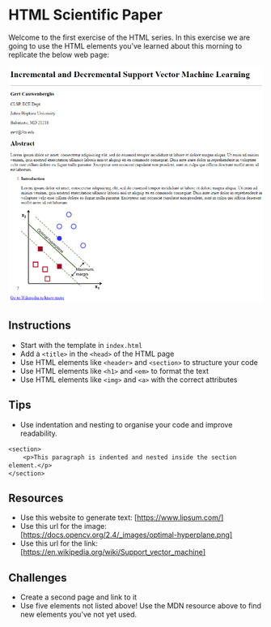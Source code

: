 # HTML Scientific Paper
Welcome to the first exercise of the HTML series. In this exercise we are going to use the HTML elements you've learned about this morning to replicate the below web page:

![Scientific Paper](images/scientific-paper.png)

## Instructions
- Start with the template in `index.html`
- Add a `<title>` in the `<head>` of the HTML page
- Use HTML elements like `<header>` and `<section>` to structure your code
- Use HTML elements like `<h1>` and `<em>` to format the text
- Use HTML elements like `<img>` and `<a>` with the correct attributes

## Tips
* Use indentation and nesting to organise your code and improve readability.

```
<section>
	<p>This paragraph is indented and nested inside the section element.</p>
</section>
```

## Resources
- Use this website to generate text: [https://www.lipsum.com/]
- Use this url for the image: [https://docs.opencv.org/2.4/_images/optimal-hyperplane.png]
- Use this url for the link: [https://en.wikipedia.org/wiki/Support_vector_machine]

## Challenges
- Create a second page and link to it
- Use five elements not listed above! Use the MDN resource above to find new elements you've not yet used.